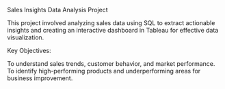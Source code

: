 Sales Insights Data Analysis Project

This project involved analyzing sales data using SQL to extract actionable insights and creating an interactive dashboard in Tableau for effective data visualization.

Key Objectives:

To understand sales trends, customer behavior, and market performance.
To identify high-performing products and underperforming areas for business improvement.
